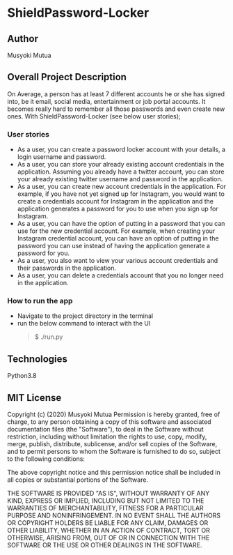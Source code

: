 # ShieldPassword-Locker
## Author 
Musyoki Mutua

## Overall Project Description

On Average, a person has at least 7 different accounts he or she has signed into, be it email, social media, entertainment or job portal accounts. It becomes really hard to remember all those passwords and even create new ones.
With ShieldPassword-Locker (see below user stories);  

### User stories
* As a user, you can create a password locker account with your details, a login username and password.
* As a user, you can store your already existing account credentials in the application. Assuming you already have a twitter account, you can store your already existing twitter username and password in the application.
* As a user, you can create new account credentials in the application. For example, if you have not yet signed up for Instagram, you would want to create a credentials account for Instagram in the application and the application generates a password for you to use when you sign up for Instagram.
* As a user, you can have the option of putting in a password that you can use for the new credential account. For example, when creating your Instagram credential account, you can have an option of putting in the password you can use instead of having the application generate a password for you.
* As a user, you also want to view your various account credentials and their passwords in the application.
* As a user, you can delete a credentials account that you no longer need in the application.


### How to run the app
* Navigate to the project directory in the terminal
* run the below command to interact with the UI 
    > $ ./run.py


## Technologies
Python3.8

## MIT License

Copyright (c) (2020) Musyoki Mutua Permission is hereby granted, free of charge, to any person obtaining a copy of this software and associated documentation files (the "Software"), to deal in the Software without restriction, including without limitation the rights to use, copy, modify, merge, publish, distribute, sublicense, and/or sell copies of the Software, and to permit persons to whom the Software is furnished to do so, subject to the following conditions:

The above copyright notice and this permission notice shall be included in all copies or substantial portions of the Software.

THE SOFTWARE IS PROVIDED "AS IS", WITHOUT WARRANTY OF ANY KIND, EXPRESS OR IMPLIED, INCLUDING BUT NOT LIMITED TO THE WARRANTIES OF MERCHANTABILITY, FITNESS FOR A PARTICULAR PURPOSE AND NONINFRINGEMENT. IN NO EVENT SHALL THE AUTHORS OR COPYRIGHT HOLDERS BE LIABLE FOR ANY CLAIM, DAMAGES OR OTHER LIABILITY, WHETHER IN AN ACTION OF CONTRACT, TORT OR OTHERWISE, ARISING FROM, OUT OF OR IN CONNECTION WITH THE SOFTWARE OR THE USE OR OTHER DEALINGS IN THE SOFTWARE.